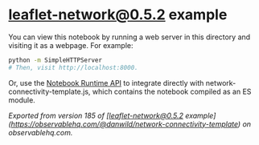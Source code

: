 # [leaflet-network@0.5.2](https://bitbucket.csiro.au/projects/ONACI/repos/leaflet-network/browse) example

You can view this notebook by running a web server in this directory and
visiting it as a webpage. For example:

```sh
python -m SimpleHTTPServer
# Then, visit http://localhost:8000.
```

Or, use the [Notebook Runtime API](https://github.com/observablehq/notebook-runtime) to
integrate directly with network-connectivity-template.js, which contains the notebook compiled as an
ES module.

*Exported from version 185 of [[leaflet-network@0.5.2](https://bitbucket.csiro.au/projects/ONACI/repos/leaflet-network/browse) example](https://observablehq.com/@danwild/network-connectivity-template) on observablehq.com.*